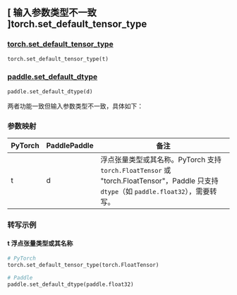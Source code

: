 ## [ 输入参数类型不一致 ]torch.set_default_tensor_type

### [torch.set\_default\_tensor\_type](https://pytorch.org/docs/stable/generated/torch.set_default_tensor_type.html)

```python
torch.set_default_tensor_type(t)
```

### [paddle.set\_default\_dtype](https://www.paddlepaddle.org.cn/documentation/docs/zh/api/paddle/set_default_dtype_cn.html#set-default-dtype)

```python
paddle.set_default_dtype(d)
```

两者功能一致但输入参数类型不一致，具体如下：

### 参数映射

| PyTorch | PaddlePaddle | 备注 |
| ------- | ------------ | -- |
| t       | d            | 浮点张量类型或其名称。PyTorch 支持 `torch.FloatTensor` 或 "torch.FloatTensor"，Paddle 只支持 `dtype`（如 `paddle.float32`），需要转写。 |

### 转写示例

#### t 浮点张量类型或其名称

```python
# PyTorch
torch.set_default_tensor_type(torch.FloatTensor)

# Paddle
paddle.set_default_dtype(paddle.float32)
```
